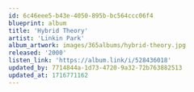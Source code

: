 ```yaml
---
id: 6c46eee5-b43e-4050-895b-bc564ccc06f4
blueprint: album
title: 'Hybrid Theory'
artist: 'Linkin Park'
album_artwork: images/365albums/hybrid-theory.jpg
released: '2000'
listen_link: 'https://album.link/i/528436018'
updated_by: 7714844a-1d73-4720-9a32-72b763882513
updated_at: 1716771162
---
```

